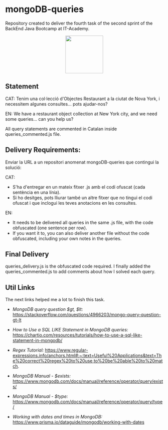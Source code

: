 # mongoDB-queries

Repository created to deliver the fourth task of the second sprint of the BackEnd Java Bootcamp at IT-Academy.
<p align="center">
<img src=https://user-images.githubusercontent.com/72571435/179958350-c8db27b9-ada1-45d3-8ab4-6f2dcd31eb30.png width="120" height="120" />
</p>

## Statement
CAT: Tenim una col·lecció d'Objectes Restaurant a la ciutat de Nova York, i necessitem algunes consultes... pots ajudar-nos?

EN: We have a restaurant object collection at New York city, and we need some queries... can you help us?

All query statements are commented in Catalan inside queries_commented.js file.

## Delivery Requirements:

Enviar la URL a un repositori anomenat mongoDB-queries que contingui la solució:

CAT: 
- S'ha d'entregar en un mateix fitxer .js amb el codi ofuscat (cada sentència en una línia).
- Si ho desitges, pots lliurar també un altre fitxer que no tingui el codi ofuscat i que inclogui les teves anotacions en les consultes.

EN: 
- It needs to be delivered all queries in the same .js file, with the code obfuscated (one sentence per row).
- If you want it to, you can also deliver another file without the code obfuscated, including your own notes in the queries.

## Final Delivery

queries_delivery.js is the obfuscated code required. I finally added the queries_commented.js to add comments about how I solved each query.

## Util Links

The next links helped me a lot to finish this task.

- *MongoDB query question $gt, $lt:* https://stackoverflow.com/questions/4966203/mongo-query-question-gt-lt

- *How to Use a SQL LIKE Statement in MongoDB queries:* https://chartio.com/resources/tutorials/how-to-use-a-sql-like-statement-in-mongodb/

- *Regex Tutorial:* https://www.regular-expressions.info/anchors.html#:~:text=Useful%20Applications&text=The%20correct%20regex%20to%20use,to%20be%20able%20to%20match.

- *MongoDB Manual - $exists:* https://www.mongodb.com/docs/manual/reference/operator/query/exists/

- *MongoDB Manual - $type:* https://www.mongodb.com/docs/manual/reference/operator/query/type/

- *Working with dates and times in MongoDB:* https://www.prisma.io/dataguide/mongodb/working-with-dates

